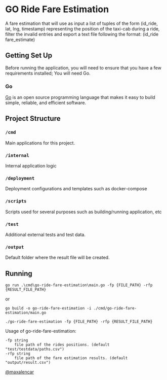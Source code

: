 # GO Ride Fare Estimation

A fare estimation that will use as input a list of tuples of the form (id_ride, lat, lng, timestamp) representing the position of the taxi-cab during a ride, filter the invalid entries and export a text file following the format: (id_ride fare_estimate)


## Getting Set Up

Before running the application, you will need to ensure that you have a few requirements installed;
You will need Go.

### Go

[Go](https://golang.org/) is an open source programming language that makes it easy to build simple, reliable, and efficient software.

## Project Structure

### `/cmd`

Main applications for this project.

### `/internal`

Internal application logic

### `/deployment`

Deployment configurations and templates such as docker-compose

### `/scripts`

Scripts used for several purposes such as building/running application, etc

### `/test`

Additional external tests and test data.

### `/output`

Default folder where the result file will be created.

## Running

    go run .\cmd\go-ride-fare-estimation\main.go -fp {FILE_PATH} -rfp {RESULT_FILE_PATH}

or

    go build -o go-ride-fare-estimation -i ./cmd/go-ride-fare-estimation/main.go

    ./go-ride-fare-estimation -fp {FILE_PATH} -rfp {RESULT_FILE_PATH}


Usage of go-ride-fare-estimation:

    -fp string
        file path of the rides positions. (default "test/testdata/paths.csv")
    -rfp string
        file path of the fare estimation results. (default "output/result.csv")


[@maxalencar](https://github.com/maxalencar)